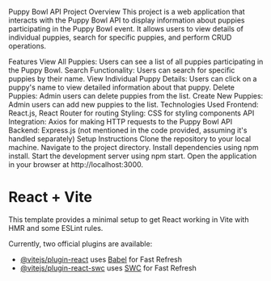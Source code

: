 Puppy Bowl API Project
Overview
This project is a web application that interacts with the Puppy Bowl API to display information about puppies participating in the Puppy Bowl event. It allows users to view details of individual puppies, search for specific puppies, and perform CRUD operations.

Features
View All Puppies: Users can see a list of all puppies participating in the Puppy Bowl.
Search Functionality: Users can search for specific puppies by their name.
View Individual Puppy Details: Users can click on a puppy's name to view detailed information about that puppy.
Delete Puppies: Admin users can delete puppies from the list.
Create New Puppies: Admin users can add new puppies to the list.
Technologies Used
Frontend: React.js, React Router for routing
Styling: CSS for styling components
API Integration: Axios for making HTTP requests to the Puppy Bowl API
Backend: Express.js (not mentioned in the code provided, assuming it's handled separately)
Setup Instructions
Clone the repository to your local machine.
Navigate to the project directory.
Install dependencies using npm install.
Start the development server using npm start.
Open the application in your browser at http://localhost:3000.


# React + Vite

This template provides a minimal setup to get React working in Vite with HMR and some ESLint rules.

Currently, two official plugins are available:

- [@vitejs/plugin-react](https://github.com/vitejs/vite-plugin-react/blob/main/packages/plugin-react/README.md) uses [Babel](https://babeljs.io/) for Fast Refresh
- [@vitejs/plugin-react-swc](https://github.com/vitejs/vite-plugin-react-swc) uses [SWC](https://swc.rs/) for Fast Refresh
